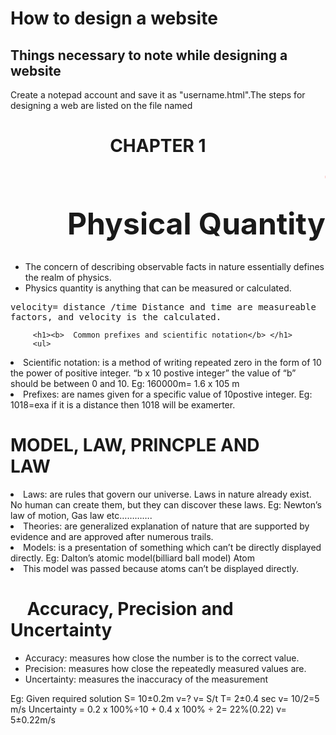 
<html>
<head>
<h1>How to design a website</h1>
<body>

<h2> Things necessary to note while designing a website  </h2>
<p>Create a notepad account and save it as "username.html".The steps for designing a web are listed on the file named </p>

</body>
</html>
<html>
<link rel="stylesheet" type="text/css" href="eba1.css">
<title><font size="20";font style="time new romance"</font> Welcome To CHAPTER 1 </title>
</head>
<body><h1>&nbsp;&nbsp;&nbsp;&nbsp;&nbsp;&nbsp;&nbsp;&nbsp;&nbsp;&nbsp;&nbsp;&nbsp;&nbsp;&nbsp;&nbsp;&nbsp;&nbsp;&nbsp;&nbsp;&nbsp;&nbsp;&nbsp;&nbsp;&nbsp;CHAPTER 1</h1>
	<MARQUEE><font size="21" font color="red">THE NATURE OF SCIENCE AND PHYSICS</font></MARQUEE>
<div class="ex2">
    <tag-name attribute="first"><b> <font size="30">&nbsp;&nbsp;&nbsp;&nbsp;&nbsp;&nbsp;&nbsp;&nbsp;Physical Quantity</font></b></tag-name>
<div id="circle">&nbsp;&nbsp;&nbsp;&nbsp;&nbsp;</div>

<ul>
<li>The concern of describing observable facts in nature essentially defines the realm of physics.</li>	
<li>Physics quantity is anything that can be measured or calculated.</li>
</ul>

<samp> velocity= distance /time Distance and time are measureable factors, and velocity is the calculated.</samp>

         <h1><b>  Common prefixes and scientific notation</b> </h1> 
         <ul>
<li>Scientific notation: is a method of writing repeated zero in the form of 10 the power of positive integer. “b x 10 postive integer”  the value of “b” should be between 0 and 10. Eg: 160000m= 1.6 x 105 m
</li>

<li>	Prefixes: are names given for a specific value of 10postive integer. Eg: 1018=exa  if it is a distance then 1018 will be examerter. 
 </li>
<h1><b>MODEL, LAW, PRINCPLE AND LAW&nbsp;&nbsp;&nbsp;&nbsp;&nbsp;&nbsp;</b></h1>
<li>	Laws: are rules that govern our universe. Laws in nature already exist. No human can create them, but they can discover these laws. Eg: Newton’s law of motion, Gas law etc………….
</li>
</div>
<div class="ex1">

<li>Theories: are generalized explanation of nature that are supported by evidence and are approved after numerous trails.
</li>

<li>	Models: is a presentation of something which can’t be directly displayed directly. Eg: Dalton’s atomic model(billiard ball model)                             Atom    

<li>This model was passed because atoms can’t be displayed directly.</li>
</ul>   
<h1 div class="ex2"><b>&nbsp;&nbsp;&nbsp;&nbsp;Accuracy, Precision and Uncertainty</b> </h1>
<ul div class="ex2">
<li>	Accuracy: measures how close the number is to the correct value.</li>
<li>Precision: measures how close the repeatedly measured values are.
	</li>
<li>Uncertainty: measures the inaccuracy of the measurement</li>
</ul>


   	
<p>Eg: Given                              required                                                 solution
      S= 10±0.2m                      v=?                                                          v= S/t
      T= 2±0.4 sec                                                                                    v= 10/2=5 m/s
   Uncertainty = 0.2 x 100%÷10 + 0.4 x 100% ÷ 2= 22%(0.22)   v= 5±0.22m/s</p>
   </div>



</body>
</html>
